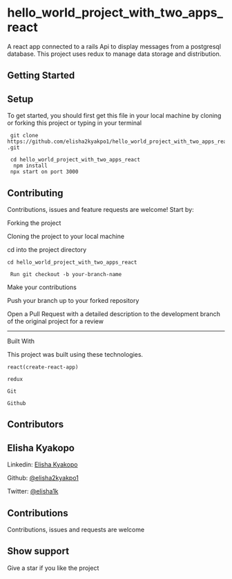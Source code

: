 # hello_world_project_with_two_apps_react

A react app connected to a rails Api to display messages from a postgresql database. This project uses redux to manage data storage and distribution.

## Getting Started

## Setup

To get started, you should first get this file in your local machine by cloning or forking this project or typing in your terminal
```
 git clone https://github.com/elisha2kyakpo1/hello_world_project_with_two_apps_react
.git

 cd hello_world_project_with_two_apps_react
  npm install
 npx start on port 3000
```

## Contributing

Contributions, issues and feature requests are welcome! Start by:

Forking the project

Cloning the project to your local machine

cd into the project directory

```
cd hello_world_project_with_two_apps_react

 Run git checkout -b your-branch-name
```

Make your contributions

Push your branch up to your forked repository

Open a Pull Request with a detailed description to the development branch of the original project for a review

---

Built With

This project was built using these technologies.

```
react(create-react-app)

redux

Git

Github
```

## Contributors

## Elisha Kyakopo

  Linkedin: [Elisha Kyakopo](https://www.linkedin.com/in/elisha-kyakopo/)

  Github: [@elisha2kyakpo1](https://github.com/elisha2kyakpo1)

  Twitter: [@elisha1k](https://twitter.com/Elisha1k)

## Contributions

Contributions, issues and requests are welcome

## Show support

Give a star if you like the project
